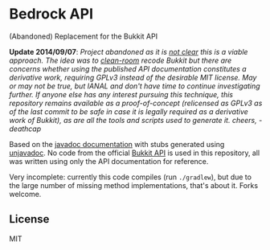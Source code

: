 # Bedrock API

(Abandoned) Replacement for the Bukkit API

**Update 2014/09/07**: *Project abandoned as it is [not clear](https://github.com/SpaceManiac/Glowstone/pull/185) this is a viable approach.
The idea was to [clean-room](https://en.wikipedia.org/wiki/Clean_room_design) recode Bukkit but there are
concerns whether using the published API documentation constitutes a derivative work, requiring GPLv3 instead of the
desirable MIT license. May or may not be true,
but IANAL and don't have time to continue investigating further. If anyone else has any interest pursuing this technique, this repository remains
available as a proof-of-concept (relicensed as GPLv3 as of the last commit
to be safe in case it is legally required as a derivative work of Bukkit),
as are all the tools and scripts used to generate it. cheers, -deathcap*


Based on the [javadoc documentation](https://web.archive.org/web/20140910003234/http://jd.bukkit.org/rb/apidocs/) with stubs generated using [unjavadoc](https://github.com/deathcap/unjavadoc).
No code from the official [Bukkit API](https://github.com/Bukkit/Bukkit) is used in this repository, all was written using only the API documentation for reference.

Very incomplete: currently this code compiles (run `./gradlew`), but due to the large number of missing method implementations, that's about it. Forks welcome.

## License

MIT

